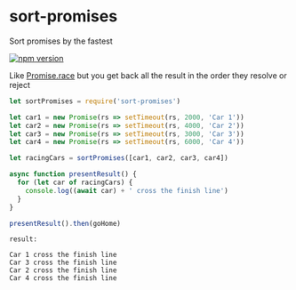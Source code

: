 # sort-promises
Sort promises by the fastest

[![npm version][npm-image]][npm-url]

Like [Promise.race][1] but you get back all the result in the order they resolve or reject

```js
let sortPromises = require('sort-promises')

let car1 = new Promise(rs => setTimeout(rs, 2000, 'Car 1'))
let car2 = new Promise(rs => setTimeout(rs, 4000, 'Car 2'))
let car3 = new Promise(rs => setTimeout(rs, 3000, 'Car 3'))
let car4 = new Promise(rs => setTimeout(rs, 6000, 'Car 4'))

let racingCars = sortPromises([car1, car2, car3, car4])

async function presentResult() {
  for (let car of racingCars) {
    console.log((await car) + ' cross the finish line')
  }
}

presentResult().then(goHome)
```
```
result: 

Car 1 cross the finish line
Car 3 cross the finish line
Car 2 cross the finish line
Car 4 cross the finish line
```

 [1]: https://developer.mozilla.org/en/docs/Web/JavaScript/Reference/Global_Objects/Promise/race
 [npm-image]: https://img.shields.io/npm/v/sort-promises.svg?style=flat-square
 [npm-url]: https://www.npmjs.com/package/sort-promises
